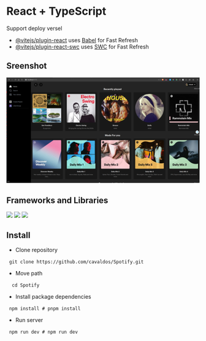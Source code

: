 # React + TypeScript

Support deploy versel


- [@vitejs/plugin-react](https://github.com/vitejs/vite-plugin-react/blob/main/packages/plugin-react/README.md) uses [Babel](https://babeljs.io/) for Fast Refresh
- [@vitejs/plugin-react-swc](https://github.com/vitejs/vite-plugin-react-swc) uses [SWC](https://swc.rs/) for Fast Refresh


## Sreenshot

![Screenshot from 2022-12-11 19-30-20](https://github.com/cavaldos/Spotify/blob/main/screens/home.png)

## Frameworks and Libraries

<img src="https://img.shields.io/badge/react-%2320232a.svg?style=for-the-badge&logo=react&logoColor=%2361DAFB"> <img src="https://img.shields.io/badge/TypeScript-007ACC?style=for-the-badge&logo=typescript&logoColor=white"> <img src="https://img.shields.io/badge/Tailwind_CSS-38B2AC?style=for-the-badge&logo=tailwind-css&logoColor=white">

## Install 

- Clone repository

```shell
 git clone https://github.com/cavaldos/Spotify.git
```

- Move path

```shell
  cd Spotify
```

- Install package dependencies

```shell
 npm install # pnpm install
```

- Run server

```shell
 npm run dev # npm run dev
```

